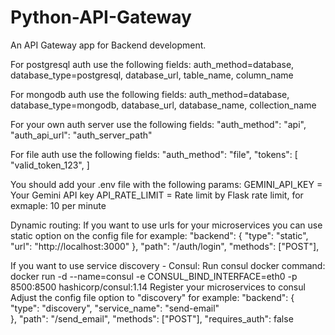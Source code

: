 # Python-API-Gateway

An API Gateway app for Backend development.

For postgresql auth use the following fields:
auth_method=database, database_type=postgresql, database_url, table_name, column_name

For mongodb auth use the following fields:
auth_method=database, database_type=mongodb, database_url, database_name, collection_name

For your own auth server use the following fields:
  "auth_method": "api",
  "auth_api_url": "auth_server_path"

For file auth use the following fields:
  "auth_method": "file",
    "tokens": [
      "valid_token_123",
    ]

You should add your .env file with the following params:
  GEMINI_API_KEY = Your Gemini API key
  API_RATE_LIMIT = Rate limit by Flask rate limit, for exmaple: 10 per minute

Dynamic routing:
  If you want to use urls for your microservices you can use static option on the config file for example:
        "backend": {
          "type": "static",
          "url": "http://localhost:3000"
        },
        "path": "/auth/login",
        "methods": ["POST"],
  
  If you want to use service discovery - Consul:
    Run consul docker command:
      docker run -d --name=consul -e CONSUL_BIND_INTERFACE=eth0 -p 8500:8500 hashicorp/consul:1.14
    Register your microservices to consul
    Adjust the config file option to "discovery" for example:
      "backend": {
          "type": "discovery",
          "service_name": "send-email"  
        },
        "path": "/send_email",
        "methods": ["POST"],
        "requires_auth": false

